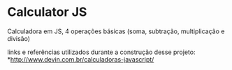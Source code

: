 # Calculator JS
 Calculadora em JS, 4 operações básicas (soma, subtração, multiplicação e divisão)

 links e referências utilizados durante a construção desse projeto:
 *http://www.devin.com.br/calculadoras-javascript/
